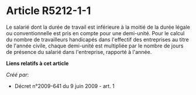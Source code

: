 # Article R5212-1-1

Le salarié dont la durée de travail est inférieure à la moitié de la durée légale ou conventionnelle est pris en compte pour
une demi-unité. Pour le calcul du nombre de travailleurs handicapés dans l'effectif des entreprises au titre de l'année
civile, chaque demi-unité est multipliée par le nombre de jours de présence du salarié dans l'entreprise, rapporté à l'année.

**Liens relatifs à cet article**

_Créé par_:

  - Décret n°2009-641 du 9 juin 2009 - art. 1
